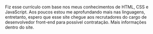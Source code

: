 Fiz esse currículo com base nos meus conhecimentos de HTML, CSS e JavaScript.
Aos poucos estou me aprofundando mais nas linguagens, entretanto, espero que esse site chegue aos recrutadores do cargo de desenvolvedor front-end para possível contratação.
Mais informações dentro do site.
